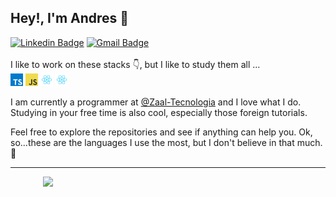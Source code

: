 <h2>Hey!, I'm Andres 👋</h2>

[![Linkedin Badge](https://img.shields.io/badge/-Andres%20doSantos-blue?style=flat-square&logo=Linkedin&logoColor=white&link=https://www.linkedin.com/in/andres-dosantos/)](https://www.linkedin.com/in/andres-dosantos/) [![Gmail Badge](https://img.shields.io/badge/-andres.dosantosbritoamaral@gmail.com-c14438?style=flat-square&logo=Gmail&logoColor=white&link=mailto:andres.dosantosbritoamaral@gmail.com)](mailto:andres.dosantosbritoamaral@gmail.com) <br /> <br />
I like to work on these stacks 👇, but I like to study them all ... <br />
<img height="20" title="TypeScript" src="https://raw.githubusercontent.com/github/explore/80688e429a7d4ef2fca1e82350fe8e3517d3494d/topics/typescript/typescript.png">
<img height="20" title="JavaScript" src="https://raw.githubusercontent.com/github/explore/80688e429a7d4ef2fca1e82350fe8e3517d3494d/topics/javascript/javascript.png">
<img height="20" title="React" src="https://raw.githubusercontent.com/github/explore/80688e429a7d4ef2fca1e82350fe8e3517d3494d/topics/react/react.png">
<img height="20" title="React Native" src="https://raw.githubusercontent.com/github/explore/80688e429a7d4ef2fca1e82350fe8e3517d3494d/topics/react-native/react-native.png">
<br />

I am currently a programmer at [@Zaal-Tecnologia](https://github.com/Zaal-Tecnologia) and I love what I do.
Studying in your free time is also cool, especially those foreign tutorials.

Feel free to explore the repositories and see if anything can help you. Ok, so...these are the languages I use the most, but I don't believe in that much. 🤔

---

<div style="display:flex; flex-direction: row; align-items: center; justify-content: space-around">
  <img width="400px" align="left" src="https://github-readme-stats.vercel.app/api/top-langs/?username=AndresdoSantos&count_private=true&langs_count=8&layout=compact&theme=dracula&hide=html,tsql,css,plpgsql" />
</div>
